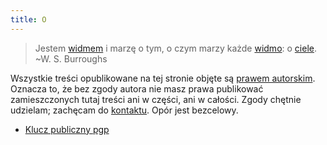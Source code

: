 ```yaml
---
title: O
---
```

>Jestem [widmem](https://pl.wikipedia.org/wiki/Widmo_\(matematyka\)) i marzę o tym, o czym marzy każde [widmo](https://pl.wikipedia.org/wiki/Widmo\_\(matematyka\)): o [ciele](https://pl.wikipedia.org/wiki/Cia%C5%82o\_\(matematyka\)). ~W. S. Burroughs

Wszystkie treści opublikowane na tej stronie objęte są [prawem autorskim](https://pl.wikisource.org/wiki/Prawo\_autorskie\_\(ustawa\_z\_4\_lutego\_1994\_r.\_tekst\_jednolity\_z\_2016_r.\)). Oznacza to, że bez zgody autora nie masz prawa publikować zamieszczonych tutaj treści ani w części, ani w całości. Zgody chętnie udzielam; zachęcam do [kontaktu](mailto:fulgjon\(at\)pm\(dot\)me). Opór jest bezcelowy. 

* [Klucz publiczny pgp](./fulgjon.pub)

